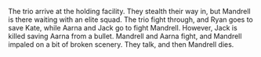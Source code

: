 The trio arrive at the holding facility. They stealth their way in, but Mandrell is there waiting with an elite squad. The trio fight through, and Ryan goes to save Kate, while Aarna and Jack go to fight Mandrell. However, Jack is killed saving Aarna from a bullet. Mandrell and Aarna fight, and Mandrell impaled on a bit of broken scenery. They talk, and then Mandrell dies.